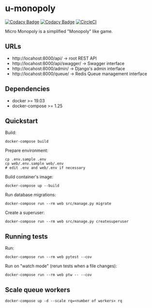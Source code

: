 # u-monopoly
[![Codacy Badge](https://app.codacy.com/project/badge/Grade/39d03e6d97c7490397f719c1250ef82c)](https://www.codacy.com/manual/sidneijp/u-monopoly?utm_source=github.com&amp;utm_medium=referral&amp;utm_content=sidneijp/u-monopoly&amp;utm_campaign=Badge_Grade)
[![Codacy Badge](https://app.codacy.com/project/badge/Coverage/39d03e6d97c7490397f719c1250ef82c)](https://www.codacy.com/manual/sidneijp/u-monopoly?utm_source=github.com&utm_medium=referral&utm_content=sidneijp/u-monopoly&utm_campaign=Badge_Coverage)
[![CircleCI](https://circleci.com/gh/sidneijp/u-monopoly.svg?style=shield)](https://app.circleci.com/pipelines/github/sidneijp/u-monopoly)

Micro Monopoly is a simplified "Monopoly" like game.

## URLs

- http://locahost:8000/api/ -> root REST API
- http://locahost:8000/api/swagger/ -> Swagger interface
- http://locahost:8000/admin/ -> Django's admin interface
- http://locahost:8000/queue/ -> Redis Queue management interface

## Dependencies

- docker >= 19.03
- docker-compose >= 1.25

## Quickstart

Build:

```shell script
docker-compose build
```

Prepare environment:

```shell script
cp .env.sample .env
cp web/.env.sample web/.env
# edit .env and web/.env if necessary 
```

Build container's image:

```shell script
docker-compose up --build
```

Run database migrations:

```shell script
docker-compose run --rm web src/manage.py migrate
```

Create a superuser:

```shell script
docker-compose run --rm web src/manage.py createsuperuser
```

## Running tests

Run:

```shell script
docker-compose run --rm web pytest --cov
```

Run on "watch mode" (rerun tests when a file changes):

```shell script
docker-compose run --rm web ptw -- --cov
```

## Scale queue workers

```shell script
docker-compose up -d --scale rq=<number of workers> rq
```
